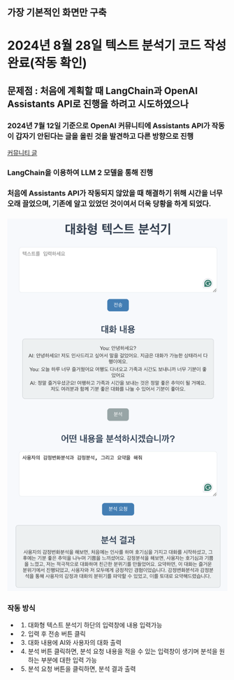 ## 가장 기본적인 화면만 구축

# 2024년 8월 28일 텍스트 분석기 코드 작성 완료(작동 확인)


## 문제점 : 처음에 계획할 때 LangChain과 OpenAI Assistants API로 진행을 하려고 시도하였으나
### 2024년 7월 12일 기준으로 OpenAI 커뮤니티에 Assistants API가 작동이 갑자기 안된다는 글을 올린 것을 발견하고 다른 방향으로 진행
[커뮤니티 글](https://community.openai.com/t/is-the-assistants-api-down/863345)
### LangChain을 이용하여 LLM 2 모델을 통해 진행
### 처음에 Assistants API가 작동되지 않았을 때 해결하기 위해 시간을 너무 오래 끌었으며, 기존에 알고 있었던 것이여서 더욱 당황을 하게 되었다.

###
![작동 화면](https://github.com/lifelong-learner-dev/text_analyzer/blob/main/img/Screenshot%202024-08-28%20at%2022.51.58.png)
### 작동 방식
- 1. 대화형 텍스트 분석기 하단의 입력창에 내용 입력가능
- 2. 입력 후 전송 버튼 클릭
- 3. 대화 내용에 AI와 사용자의 대화 출력
- 4. 분석 버튼 클릭하면, 분석 요청 내용을 적을 수 있는 입력창이 생기며 분석을 원하는 부분에 대한 입력 가능
- 5. 분석 요청 버튼을 클릭하면, 분석 결과 출력